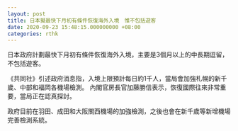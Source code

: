 ```yaml
---
layout: post
title: 日本擬最快下月初有條件恢復海外入境　惟不包括遊客
date: 2020-09-23 15:48:15.000000000 +08:00
categories: rthk
---
```


日本政府計劃最快下月初有條件恢復海外入境，主要是3個月以上的中長期逗留，不包括遊客。

《共同社》引述政府消息指，入境上限預計每日約1千人，當局會加強札幌的新千歲、中部和福岡各機場檢測。
內閣官房長官加藤勝信表示，恢復國際往來非常重要，當局正在認真探討。

政府目前在羽田、成田和大阪關西機場的加強檢測，之後也會在新千歲等新增機場完善檢測系統。
